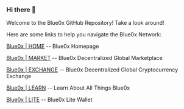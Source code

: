 ### Hi there 👋

Welcome to the Blue0x GitHub Repository!  Take a look around!

Here are some links to help you navigate the Blue0x Network:

[Blue0x | HOME](https://blue0x.com) -- Blue0x Homepage

[Blue0x | MARKET](https://market.blue0x.com) -- Blue0x Decentralized Global Marketplace

[Blue0x | EXCHANGE](https://exchange.blue0x.com) -- Blue0x Decentralized Global Cryptocurrency Exchange

[Blue0x | LEARN](https://learn.blue0x.com) -- Learn About All Things Blue0x 

[Blue0x | LITE](https://lite.blue0x.com) -- Blue0x Lite Wallet


